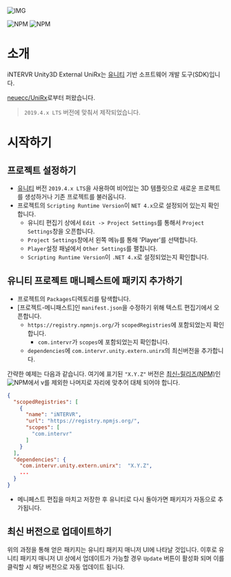 ![IMG](https://img.shields.io/badge/pkg%20name-com.intervr.unity.extern.unirx-yellowgreen?style=for-the-badge&logo=appveyor)

![NPM](https://img.shields.io/npm/v/com.bckworks.unity.extern.unirx)
![NPM](https://img.shields.io/npm/l/com.bckworks.unity.extern.unirx)

# 소개

iNTERVR Unity3D External UniRx는 [유니티] 기반 소프트웨어 개발 도구(SDK)입니다.

[neuecc/UniRx]로부터 퍼왔습니다.

> `2019.4.x LTS` 버전에 맞춰서 제작되었습니다.

# 시작하기

## 프로젝트 설정하기

* [유니티] 버전 `2019.4.x LTS`을 사용하여 비어있는 3D 템플릿으로 새로운 프로젝트를 생성하거나 기존 프로젝트를 불러옵니다.
* 프로젝트의 `Scripting Runtime Version`이 `NET 4.x`으로 설정되어 있는지 확인합니다.
  * 유니티 편집기 상에서 `Edit -> Project Settings`를 통해서 `Project Settings`창을 오픈합니다.
  * `Project Settings`창에서 왼쪽 메뉴를 통해 'Player'를 선택합니다.
  * `Player`설정 패널에서 `Other Settings`를 펼칩니다.
  * `Scripting Runtime Version`이 `.NET 4.x`로 설정되었는지 확인합니다.

## 유니티 프로젝트 매니페스트에 패키지 추가하기

* 프로젝트의 `Packages`디렉토리를 탐색합니다.
* [프로젝트-메니패스트]인 `manifest.json`을 수정하기 위해 텍스트 편집기에서 오픈합니다.
  * `https://registry.npmnjs.org/`가 `scopedRegistries`에 포함되었는지 확인합니다.
    * `com.intervr`가 `scopes`에 포함되었는지 확인합니다.
  * `dependencies`에 `com.intervr.unity.extern.unirx`의 최신버전을 추가합니다.

 간략한 예제는 다음과 같습니다. 여기에 표기된 `"X.Y.Z"` 버전은 [최신-릴리즈(NPM)]인 ![NPM](https://img.shields.io/npm/v/com.intervr.unity.extern.unirx)에서 v를 제외한 나머지로 자리에 맞추어 대체 되어야 합니다.
```json
{
  "scopedRegistries": [
    {
      "name": "iNTERVR",
      "url": "https://registry.npmjs.org/",
      "scopes": [
        "com.intervr"
      ]
    }
  ],
  "dependencies": {
    "com.intervr.unity.extern.unirx":  "X.Y.Z",
    ...
  }
}
```
* 메니페스트 편집을 마치고 저장한 후 유니티로 다시 돌아가면 패키지가 자동으로 추가됩니다.

## 최신 버전으로 업데이트하기

위의 과정을 통해 얻은 패키지는 유니티 패키지 매니저 UI에 나타날 것입니다. 이후로 유니티 패키지 매니저 UI 상에서 업데이트가 가능할 경우 `Update` 버튼이 활성화 되며 이를 클릭할 시 해당 버전으로 자동 업데이트 됩니다.

[neuecc/UniRx]: https://github.com/neuecc/unirx
[유니티]: https://unity3d.com/
[최신-릴리즈(NPM)]: https://www.npmjs.com/package/com.bckworks.extern.unity.unirx
[프로젝트-매니페스트]: https://docs.unity3d.com/Manual/upm-manifestPrj.html
